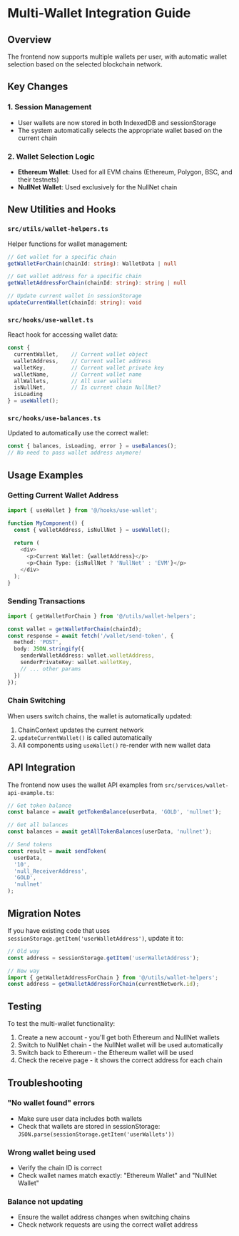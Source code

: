 # Multi-Wallet Integration Guide

## Overview
The frontend now supports multiple wallets per user, with automatic wallet selection based on the selected blockchain network.

## Key Changes

### 1. Session Management
- User wallets are now stored in both IndexedDB and sessionStorage
- The system automatically selects the appropriate wallet based on the current chain

### 2. Wallet Selection Logic
- **Ethereum Wallet**: Used for all EVM chains (Ethereum, Polygon, BSC, and their testnets)
- **NullNet Wallet**: Used exclusively for the NullNet chain

## New Utilities and Hooks

### `src/utils/wallet-helpers.ts`
Helper functions for wallet management:
```typescript
// Get wallet for a specific chain
getWalletForChain(chainId: string): WalletData | null

// Get wallet address for a specific chain
getWalletAddressForChain(chainId: string): string | null

// Update current wallet in sessionStorage
updateCurrentWallet(chainId: string): void
```

### `src/hooks/use-wallet.ts`
React hook for accessing wallet data:
```typescript
const { 
  currentWallet,    // Current wallet object
  walletAddress,    // Current wallet address
  walletKey,        // Current wallet private key
  walletName,       // Current wallet name
  allWallets,       // All user wallets
  isNullNet,        // Is current chain NullNet?
  isLoading 
} = useWallet();
```

### `src/hooks/use-balances.ts`
Updated to automatically use the correct wallet:
```typescript
const { balances, isLoading, error } = useBalances();
// No need to pass wallet address anymore!
```

## Usage Examples

### Getting Current Wallet Address
```typescript
import { useWallet } from '@/hooks/use-wallet';

function MyComponent() {
  const { walletAddress, isNullNet } = useWallet();
  
  return (
    <div>
      <p>Current Wallet: {walletAddress}</p>
      <p>Chain Type: {isNullNet ? 'NullNet' : 'EVM'}</p>
    </div>
  );
}
```

### Sending Transactions
```typescript
import { getWalletForChain } from '@/utils/wallet-helpers';

const wallet = getWalletForChain(chainId);
const response = await fetch('/wallet/send-token', {
  method: 'POST',
  body: JSON.stringify({
    senderWalletAddress: wallet.walletAddress,
    senderPrivateKey: wallet.walletKey,
    // ... other params
  })
});
```

### Chain Switching
When users switch chains, the wallet is automatically updated:
1. ChainContext updates the current network
2. `updateCurrentWallet()` is called automatically
3. All components using `useWallet()` re-render with new wallet data

## API Integration

The frontend now uses the wallet API examples from `src/services/wallet-api-example.ts`:

```typescript
// Get token balance
const balance = await getTokenBalance(userData, 'GOLD', 'nullnet');

// Get all balances
const balances = await getAllTokenBalances(userData, 'nullnet');

// Send tokens
const result = await sendToken(
  userData,
  '10',
  'null_ReceiverAddress',
  'GOLD',
  'nullnet'
);
```

## Migration Notes

If you have existing code that uses `sessionStorage.getItem('userWalletAddress')`, update it to:
```typescript
// Old way
const address = sessionStorage.getItem('userWalletAddress');

// New way
import { getWalletAddressForChain } from '@/utils/wallet-helpers';
const address = getWalletAddressForChain(currentNetwork.id);
```

## Testing

To test the multi-wallet functionality:
1. Create a new account - you'll get both Ethereum and NullNet wallets
2. Switch to NullNet chain - the NullNet wallet will be used automatically
3. Switch back to Ethereum - the Ethereum wallet will be used
4. Check the receive page - it shows the correct address for each chain

## Troubleshooting

### "No wallet found" errors
- Make sure user data includes both wallets
- Check that wallets are stored in sessionStorage: `JSON.parse(sessionStorage.getItem('userWallets'))`

### Wrong wallet being used
- Verify the chain ID is correct
- Check wallet names match exactly: "Ethereum Wallet" and "NullNet Wallet"

### Balance not updating
- Ensure the wallet address changes when switching chains
- Check network requests are using the correct wallet address 